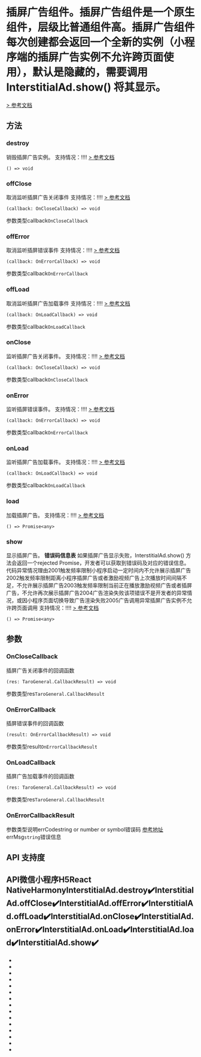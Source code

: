 # 插屏广告组件。插屏广告组件是一个原生组件，层级比普通组件高。插屏广告组件每次创建都会返回一个全新的实例（小程序端的插屏广告实例不允许跨页面使用），默认是隐藏的，需要调用 InterstitialAd.show() 将其显示。
[> 参考文档
](https://developers.weixin.qq.com/miniprogram/dev/api/ad/InterstitialAd.html)
## 方法[​](InterstitialAd.html#方法)
### destroy[​](InterstitialAd.html#destroy)
销毁插屏广告实例。
支持情况：!!!!
[> 参考文档
](https://developers.weixin.qq.com/miniprogram/dev/api/ad/InterstitialAd.destroy.html)
```tsx
() => void
```

### offClose[​](InterstitialAd.html#offclose)
取消监听插屏广告关闭事件
支持情况：!!!!
[> 参考文档
](https://developers.weixin.qq.com/miniprogram/dev/api/ad/InterstitialAd.offClose.html)
```tsx
(callback: OnCloseCallback) => void
```
参数类型callback`OnCloseCallback`
### offError[​](InterstitialAd.html#offerror)
取消监听插屏错误事件
支持情况：!!!!
[> 参考文档
](https://developers.weixin.qq.com/miniprogram/dev/api/ad/InterstitialAd.offError.html)
```tsx
(callback: OnErrorCallback) => void
```
参数类型callback`OnErrorCallback`
### offLoad[​](InterstitialAd.html#offload)
取消监听插屏广告加载事件
支持情况：!!!!
[> 参考文档
](https://developers.weixin.qq.com/miniprogram/dev/api/ad/InterstitialAd.offLoad.html)
```tsx
(callback: OnLoadCallback) => void
```
参数类型callback`OnLoadCallback`
### onClose[​](InterstitialAd.html#onclose)
监听插屏广告关闭事件。
支持情况：!!!!
[> 参考文档
](https://developers.weixin.qq.com/miniprogram/dev/api/ad/InterstitialAd.onClose.html)
```tsx
(callback: OnCloseCallback) => void
```
参数类型callback`OnCloseCallback`
### onError[​](InterstitialAd.html#onerror)
监听插屏错误事件。
支持情况：!!!!
[> 参考文档
](https://developers.weixin.qq.com/miniprogram/dev/api/ad/InterstitialAd.onError.html)
```tsx
(callback: OnErrorCallback) => void
```
参数类型callback`OnErrorCallback`
### onLoad[​](InterstitialAd.html#onload)
监听插屏广告加载事件。
支持情况：!!!!
[> 参考文档
](https://developers.weixin.qq.com/miniprogram/dev/api/ad/InterstitialAd.onLoad.html)
```tsx
(callback: OnLoadCallback) => void
```
参数类型callback`OnLoadCallback`
### load[​](InterstitialAd.html#load)
加载插屏广告。
支持情况：!!!!
[> 参考文档
](https://developers.weixin.qq.com/miniprogram/dev/api/ad/InterstitialAd.load.html)
```tsx
() => Promise<any>
```

### show[​](InterstitialAd.html#show)
显示插屏广告。
**错误码信息表**
如果插屏广告显示失败，InterstitialAd.show() 方法会返回一个rejected Promise，开发者可以获取到错误码及对应的错误信息。
代码异常情况理由2001触发频率限制小程序启动一定时间内不允许展示插屏广告2002触发频率限制距离小程序插屏广告或者激励视频广告上次播放时间间隔不足，不允许展示插屏广告2003触发频率限制当前正在播放激励视频广告或者插屏广告，不允许再次展示插屏广告2004广告渲染失败该项错误不是开发者的异常情况，或因小程序页面切换导致广告渲染失败2005广告调用异常插屏广告实例不允许跨页面调用
支持情况：!!!!
[> 参考文档
](https://developers.weixin.qq.com/miniprogram/dev/api/ad/InterstitialAd.show.html)
```tsx
() => Promise<any>
```

## 参数[​](InterstitialAd.html#参数)
### OnCloseCallback[​](InterstitialAd.html#onclosecallback)
插屏广告关闭事件的回调函数
```tsx
(res: TaroGeneral.CallbackResult) => void
```
参数类型res`TaroGeneral.CallbackResult`
### OnErrorCallback[​](InterstitialAd.html#onerrorcallback)
插屏错误事件的回调函数
```tsx
(result: OnErrorCallbackResult) => void
```
参数类型result`OnErrorCallbackResult`
### OnLoadCallback[​](InterstitialAd.html#onloadcallback)
插屏广告加载事件的回调函数
```tsx
(res: TaroGeneral.CallbackResult) => void
```
参数类型res`TaroGeneral.CallbackResult`
### OnErrorCallbackResult[​](InterstitialAd.html#onerrorcallbackresult)
参数类型说明errCodestring or number or symbol错误码
[参考地址](../General.html#aderrcode)errMsg`string`错误信息
## API 支持度[​](InterstitialAd.html#api-支持度)
API微信小程序H5React NativeHarmonyInterstitialAd.destroy✔️InterstitialAd.offClose✔️InterstitialAd.offError✔️InterstitialAd.offLoad✔️InterstitialAd.onClose✔️InterstitialAd.onError✔️InterstitialAd.onLoad✔️InterstitialAd.load✔️InterstitialAd.show✔️
- 

- 
- 
- 
- 
- 
- 
- 
- 
- 

- 

- 
- 
- 
- 

-
